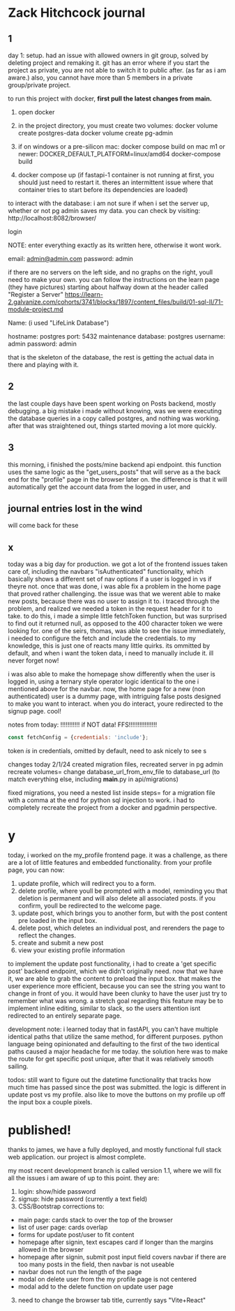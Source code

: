 # Zack Hitchcock journal


## 1
day 1: setup. had an issue with allowed owners in git group, solved by deleting project and remaking it. git has an error where if you start the project as private, you are not able to switch it to public after. (as far as i am aware.) also, you cannot have more than 5 members in a private group/private project.

to run this project with docker, **first pull the latest changes from main.**

1. open docker

2. in the project directory, you must create two volumes:
    docker volume create postgres-data
    docker volume create pg-admin

3. if on windows or a pre-silicon mac:
    docker compose build
    on mac m1 or newer: DOCKER_DEFAULT_PLATFORM=linux/amd64 docker-compose build

4. docker compose up (if fastapi-1 container is not running at first, you should just need to restart it. theres an intermittent issue where that container tries to start before its dependencies are loaded)

to interact with the database:
i am not sure if when i set the server up, whether or not pg admin saves my data. you can check by visiting: http://localhost:8082/browser/


login

NOTE: enter everything exactly as its written here, otherwise it wont work.

email: admin@admin.com
password: admin

if there are no servers on the left side, and no graphs on the right, youll need to make your own.
you can follow the instructions on the learn page (they have pictures) starting about halfway down at the header called "Register a Server" https://learn-2.galvanize.com/cohorts/3741/blocks/1897/content_files/build/01-sql-II/71-module-project.md

Name: (i used "LifeLink Database")

hostname: postgres
port: 5432
maintenance database: postgres
username: admin
password: admin


that is the skeleton of the database, the rest is getting the actual data in there and playing with it.


## 2
the last couple days have been spent working on Posts backend, mostly debugging. a big mistake i made without knowing, was we were executing the database queries in a copy called postgres, and nothing was working. after that was straightened out, things started moving a lot more quickly.

## 3
this morning, i finished the posts/mine backend api endpoint. this function uses the same logic as the "get_users_posts" that will serve as a the back end for the "profile" page in the browser later on. the difference is that it will automatically get the account data from the logged in user, and

## journal entries lost in the wind
will come back for these

## x
today was a big day for production. we got a lot of the frontend issues taken care of, including the navbars "isAuthenticated" functionality, which basically shows a different set of nav options if a user is logged in vs if theyre not. once that was done, i was able fix a problem in the home page that proved rather challenging. the issue was that we werent able to make new posts, because there was no user to assign it to. i traced through the problem, and realized we needed a token in the request header for it to take. to do this, i made a simple little fetchToken function, but was surprised to find out it returned null, as opposed to the 400 character token we were looking for. one of the seirs, thomas, was able to see the issue immediately, i needed to configure the fetch and include the credentials. to my knowledge, this is just one of reacts many little quirks. its ommitted by default, and when i want the token data, i need to manually include it. ill never forget now!



i was also able to make the homepage show differently when the user is logged in, using a ternary style operator logic identical to the one i mentioned above for the navbar. now, the home page for a new (non authenticated) user is a dummy page, with intriguing false posts designed to make you want to interact. when you do interact, youre redirected to the signup page. cool!

notes from today:
!!!!!!!!!!!  if NOT data! FFS!!!!!!!!!!!!!!!!

```javascript
const fetchConfig = {credentials: 'include'};
```
token *is* in credentials,
omitted by default, need to ask nicely to see
s


changes today 2/1/24
created migration files,
recreated server in pg admin
recreate volumes=
change database_url_from_env_file to database_url (to match everything else, including __main__.py in api/migrations)

fixed migrations, you need a nested list inside steps= for a migration file with a comma at the end for python sql injection to work. i had to completely recreate the project from a docker and pgadmin perspective.


# y
today, i worked on the my_profile frontend page. it was a challenge, as there are a lot of little features and embedded functionality. from your profile page, you can now:
1. update profile, which will redirect you to a form.
2. delete profile, where youll be prompted with a model, reminding you that deletion is permanent and will also delete all associated posts. if you confirm, youll be redirected to the welcome page.
3. update post, which brings you to another form, but with the post content pre loaded in the input box.
4. delete post, which deletes an individual post, and rerenders the page to reflect the changes.
5. create and submit a new post
6. view your existing profile information

to implement the update post functionality, i had to create a 'get specific post' backend endpoint, which we didn't originally need. now that we have it, we are able to grab the content to preload the input box. that makes the user experience more efficient, because you can see the string you want to change in front of you. it would have been clunky to have the user just try to remember what was wrong. a stretch goal regarding this feature may be to implement inline editing, similar to slack, so the users attention isnt redirected to an entirely separate page.

development note:
i learned today that in fastAPI, you can't have multiple identical paths that utilize the same method, for different purposes. python language being opinionated and defaulting to the first of the two identical paths caused a major headache for me today. the solution here was to make the route for get specific post unique, after that it was relatively smooth sailing.

todos:
still want to figure out the datetime functionality that tracks how much time has passed since the post was submitted. the logic is different in update post vs my profile. also like to move the buttons on my profile up off the input box a couple pixels.


# published!
thanks to james, we have a fully deployed, and mostly functional full stack web application. our project is almost complete.

my most recent development branch is called version 1.1, where we will fix all the issues i am aware of up to this point. they are:
1. login: show/hide password
1. signup: hide password (currently a text field)
2. CSS/Bootstrap corrections to:
- main page: cards stack to over the top of the browser
- list of user page: cards overlap
- forms for update post/user to fit content
- homepage after signin, text escapes card if longer than the margins allowed in the browser
- homepage after signin, submit post input field covers navbar if there are too many posts in the field, then navbar is not useable
- navbar does not run the length of the page
- modal on delete user from the my profile page is not centered
- modal add to the delete function on update user page
3. need to change the browser tab title, currently says "Vite+React"

